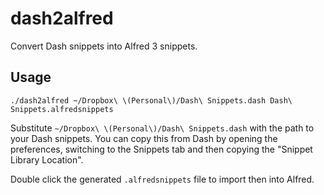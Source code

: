 # dash2alfred

Convert Dash snippets into Alfred 3 snippets.

## Usage

    ./dash2alfred ~/Dropbox\ \(Personal\)/Dash\ Snippets.dash Dash\ Snippets.alfredsnippets

Substitute `~/Dropbox\ \(Personal\)/Dash\ Snippets.dash` with the path
to your Dash snippets. You can copy this from Dash by opening the
preferences, switching to the Snippets tab and then copying the
"Snippet Library Location".

Double click the generated `.alfredsnippets` file to import then into
Alfred.
